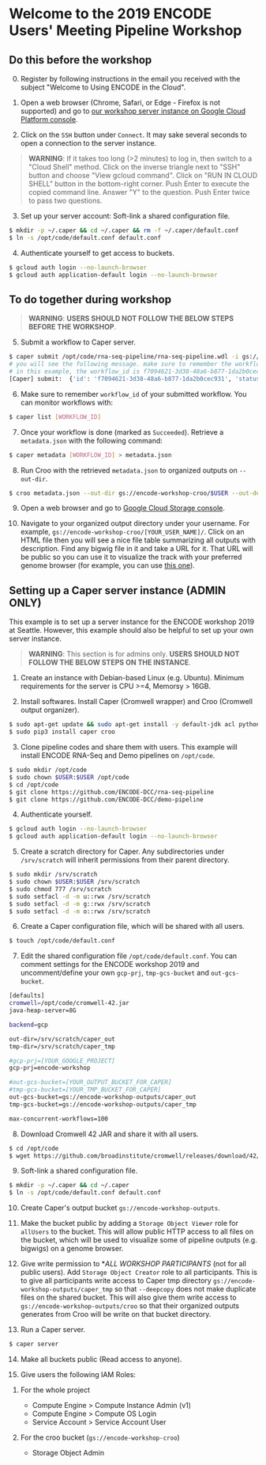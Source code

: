 # Welcome to the 2019 ENCODE Users' Meeting Pipeline Workshop

## Do this before the workshop

0. Register by following instructions in the email you received with the subject "Welcome to Using ENCODE in the Cloud".

1. Open a web browser (Chrome, Safari, or Edge - Firefox is not supported) and go to [our workshop server instance on Google Cloud Platform console](https://console.cloud.google.com/compute/instancesDetail/zones/us-west1-b/instances/workshop-server?project=encode-workshop).

2. Click on the `SSH` button under `Connect`.  It may sake several seconds to open a connection to the server instance.
> **WARNING**: If it takes too long (>2 minutes) to log in, then switch to a "Cloud Shell" method. Click on the inverse triangle next to "SSH" button and choose "View gcloud command". Click on "RUN IN CLOUD SHELL" button in the bottom-right corner. Push Enter to execute the copied command line. Answer "Y" to the question. Push Enter twice to pass two questions.

3. Set up your server account:  Soft-link a shared configuration file.
```bash
$ mkdir -p ~/.caper && cd ~/.caper && rm -f ~/.caper/default.conf
$ ln -s /opt/code/default.conf default.conf
```

4. Authenticate yourself to get access to buckets.
```bash
$ gcloud auth login --no-launch-browser
$ gcloud auth application-default login --no-launch-browser
```

## To do together during workshop

> **WARNING**: **USERS SHOULD NOT FOLLOW THE BELOW STEPS BEFORE THE WORKSHOP**.

5. Submit a workflow to Caper server.
```bash
$ caper submit /opt/code/rna-seq-pipeline/rna-seq-pipeline.wdl -i gs://encode-workshop-samples/rna-seq-pipeline/input_workshop_example_SSD.json
# you will see the following message. make sure to remember the workflow_id
# in this example, the workflow_id is f7094621-3d38-48a6-b877-1da2b0cec931
[Caper] submit:  {'id': 'f7094621-3d38-48a6-b877-1da2b0cec931', 'status': 'Submitted'}
```

6. Make sure to remember `workflow_id` of your submitted workflow. You can monitor workflows with:
```bash
$ caper list [WORKFLOW_ID]
```

7. Once your workflow is done (marked as `Succeeded`). Retrieve a `metadata.json` with the following command:
```bash
$ caper metadata [WORKFLOW_ID] > metadata.json
```

8. Run Croo with the retrieved `metadata.json` to organized outputs on `--out-dir`.
```bash
$ croo metadata.json --out-dir gs://encode-workshop-croo/$USER --out-def-json /opt/code/rna-seq-pipeline/output_definition.json
```

9. Open a web browser and go to [Google Cloud Storage console](https://console.cloud.google.com/storage/browser/encode-workshop-croo/?project=encode-workshop&folder=true&organizationId=true).

10. Navigate to your organized output directory under your username. For example, `gs://encode-workshop-croo/[YOUR_USER_NAME]/`. Click on an HTML file then you will see a nice file table summarizing all outputs with description. Find any bigwig file in it and take a URL for it. That URL will be public so you can use it to visualize the track with your preferred genome browser (for example, you can use [this one](http://epigenomegateway.wustl.edu/legacy/)).


## Setting up a Caper server instance (ADMIN ONLY)

This example is to set up a server instance for the ENCODE workshop 2019 at Seattle. However, this example should also be helpful to set up your own server instance.

> **WARNING**: This section is for admins only. **USERS SHOULD NOT FOLLOW THE BELOW STEPS ON THE INSTANCE**.

1. Create an instance with Debian-based Linux (e.g. Ubuntu). Minimum requirements for the server is CPU >=4, Memorsy > 16GB.

2. Install softwares. Install Caper (Cromwell wrapper) and Croo (Cromwell output organizer).
```bash
$ sudo apt-get update && sudo apt-get install -y default-jdk acl python3 python3-pip git wget curl htop
$ sudo pip3 install caper croo
```

3. Clone pipeline codes and share them with users. This example will install ENCODE RNA-Seq and Demo pipelines on `/opt/code`.
```bash
$ sudo mkdir /opt/code
$ sudo chown $USER:$USER /opt/code
$ cd /opt/code
$ git clone https://github.com/ENCODE-DCC/rna-seq-pipeline
$ git clone https://github.com/ENCODE-DCC/demo-pipeline
```

4. Authenticate yourself.
```bash
$ gcloud auth login --no-launch-browser
$ gcloud auth application-default login --no-launch-browser
```

5. Create a scratch directory for Caper. Any subdirectories under `/srv/scratch` will inherit permissions from their parent directory.
```bash
$ sudo mkdir /srv/scratch
$ sudo chown $USER:$USER /srv/scratch
$ sudo chmod 777 /srv/scratch
$ sudo setfacl -d -m u::rwx /srv/scratch
$ sudo setfacl -d -m g::rwx /srv/scratch
$ sudo setfacl -d -m o::rwx /srv/scratch
```

6. Create a Caper configuration file, which will be shared with all users.
```bash
$ touch /opt/code/default.conf
```

7. Edit the shared configuration file `/opt/code/default.conf`. You can comment settings for the ENCODE workshop 2019 and uncomment/define your own `gcp-prj`, `tmp-gcs-bucket` and `out-gcs-bucket`.
```bash
[defaults]
cromwell=/opt/code/cromwell-42.jar
java-heap-server=8G

backend=gcp

out-dir=/srv/scratch/caper_out
tmp-dir=/srv/scratch/caper_tmp

#gcp-prj=[YOUR_GOOGLE_PROJECT]
gcp-prj=encode-workshop

#out-gcs-bucket=[YOUR_OUTPUT_BUCKET_FOR_CAPER]
#tmp-gcs-bucket=[YOUR_TMP_BUCKET_FOR_CAPER]
out-gcs-bucket=gs://encode-workshop-outputs/caper_out
tmp-gcs-bucket=gs://encode-workshop-outputs/caper_tmp

max-concurrent-workflows=100
```

8. Download Cromwell 42 JAR and share it with all users.
```bash
$ cd /opt/code
$ wget https://github.com/broadinstitute/cromwell/releases/download/42/cromwell-42.jar
```

9. Soft-link a shared configuration file.
```bash
$ mkdir -p ~/.caper && cd ~/.caper
$ ln -s /opt/code/default.conf default.conf
```

10. Create Caper's output bucket `gs://encode-workshop-outputs`.

11. Make the bucket public by adding a `Storage Object Viewer` role for `allUsers` to the bucket. This will allow public HTTP access to all files on the bucket, which will be used to visualize some of pipeline outputs (e.g. bigwigs) on a genome browser.

12. Give write permission to **ALL WORKSHOP PARTICIPANTS* (not for all public users). Add `Storage Object Creator` role to all participants. This is to give all participants write access to Caper tmp directory `gs://encode-workshop-outputs/caper_tmp` so that `--deepcopy` does not make duplicate files on the shared bucket. This will also give them write access to `gs://encode-workshop-outputs/croo` so that their organized outputs generates from Croo will be write on that bucket directory.

13. Run a Caper server.
```bash
$ caper server
```

14. Make all buckets public (Read access to anyone).

15. Give users the following IAM Roles:

1) For the whole project
	- Compute Engine > Compute Instance Admin (v1)
	- Compute Engine > Compute OS Login
	- Service Account > Service Account User

2) For the croo bucket (`gs://encode-workshop-croo`)
	- Storage Object Admin
